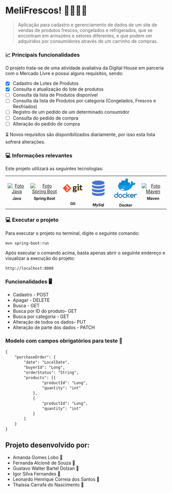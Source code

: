 # MeliFrescos! 🍅🌽🍓️🥬



> Aplicação para cadastro e gerenciamento de dados de um site de vendas de produtos frescos, congelados
> e refrigerados, que se encontram em armazéns e setores diferentes, e que podem ser adquiridos
> por consumidores através de um carrinho de compras.

### 📈 Principais funcionalidades

O projeto trata-se de uma atividade avaliativa da Digital House em parceria com o Mercado Livre e possui alguns
requisitos, sendo:

- [x] Cadastro de Lotes de Produtos
- [x] Consulta e atualização do lote de produtos
- [ ] Consulta da lista de Produtos disponível
- [ ] Consulta da lista de Produtos por categoria (Congelados, Frescos e Resfriados)
- [ ] Registro de um pedido de um determinado consumidor
- [ ] Consulta do pedido de compra
- [ ] Alteração do pedido de compra

⏳ Novos requisitos são disponibilizados diariamente, por isso esta lista 
sofrerá alterações.


### 💻 Informações relevantes

Este projeto utilizará as seguintes tecnologias:


<table>
  <tr>
    <td align="center">
      <a href="#">
        <img src="https://img.shields.io/badge/Java-ED8B00?style=for-the-badge&logo=java&logoColor=white" width="100px;" alt="Foto Java"/><br>
        <sub>
          <b> Java </b>
        </sub>
      </a>
    </td>
    <td align="center">
      <a href="#">
        <img src="https://img.shields.io/badge/Spring_Boot-F2F4F9?style=for-the-badge&logo=spring-boot" width="100px;" alt="Foto Spring Boot"/><br>
        <sub>
          <b>Spring Boot</b>
        </sub>
      </a>
    </td>
 <td align="center">
      <a href="#">
        <img src="https://raw.githubusercontent.com/github/explore/master/topics/git/git.png" width="100px;" alt="Foto Spring Boot"/><br>
        <sub>
          <b>Git</b>
        </sub>
      </a>
    </td>
 <td align="center">
      <a href="#">
        <img src="https://raw.githubusercontent.com/github/explore/master/topics/sql/sql.png" width="100px;" alt="Foto Sql"/><br>
        <sub>
          <b>MySql</b>
        </sub>
      </a>
    </td>
 <td align="center">
      <a href="#">
        <img src="https://raw.githubusercontent.com/github/explore/master/topics/docker/docker.png" width="100px;" alt="Docker"/><br>
        <sub>
          <b>Docker</b>
        </sub>
      </a>
    </td>
    <td align="center">
      <a href="#">
        <img src="https://img.shields.io/badge/apache_maven-C71A36?style=for-the-badge&logo=apachemaven&logoColor=white" width="100px;" alt="Foto Maven"/><br>
        <sub>
          <b>Maven</b>
        </sub>
      </a>
    </td>
  </tr>
</table>

### 💻 Executar o projeto


Para executar o projeto no terminal, digite o seguinte comando:

```shell script
mvn spring-boot:run 
```

Após executar o comando acima, basta apenas abrir o seguinte endereço e visualizar a execução do projeto:

```
http://localhost:8080
```

### Funcionalidades  🖥
- Cadastro - POST
- Apagar - DELETE
- Busca - GET
- Busca por ID do produto- GET
- Busca por categoria - GET
- Alteração de todos os dados- PUT
- Alteração de parte dos dados - PATCH

### Modelo com campos obrigatórios para teste  📩

```
{
	"purchaseOrder": {
		"date": "LocalDate",
		"buyerId": "Long",
		"orderStatus": "String",
		"products": [{
				"productId": "Long",
				"quantity": "int"
			},
			{
				"productId": "Long",
				"quantity": "int"
			}
		]
	}
}
```


## Projeto desenvolvido por:

- Amanda Gomes Lobo 🍅
- Fernanda Alcionê de Souza 🍉
- Gustavo Walter Bartel Dolzan 🍒
- Igor Silva Fernandes 🍇
- Leonardo Henrique Correia dos Santos 🥝
- Thaíssa Carrafa do Nascimento 🍓
